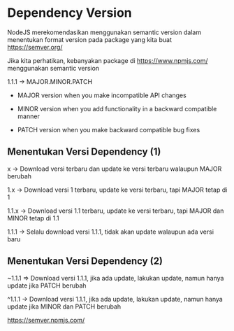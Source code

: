 # Dependency Version

NodeJS merekomendasikan menggunakan semantic version dalam menentukan format version pada package yang kita buat
https://semver.org/

Jika kita perhatikan, kebanyakan package di https://www.npmjs.com/ menggunakan semantic version

1.1.1 -> MAJOR.MINOR.PATCH

- MAJOR version when you make incompatible API changes

- MINOR version when you add functionality in a backward compatible manner

- PATCH version when you make backward compatible bug fixes

## Menentukan Versi Dependency (1)

x -> Download versi terbaru dan update ke versi terbaru walaupun MAJOR berubah

1.x -> Download versi 1 terbaru, update ke versi terbaru, tapi MAJOR tetap di 1

1.1.x -> Download versi 1.1 terbaru, update ke versi terbaru, tapi MAJOR dan MINOR tetap di 1.1

1.1.1 -> Selalu download versi 1.1.1, tidak akan update walaupun ada versi baru

## Menentukan Versi Dependency (2)

~1.1.1 => Download versi 1.1.1, jika ada update, lakukan update, namun hanya update jika PATCH berubah

^1.1.1 -> Download versi 1.1.1, jika ada update, lakukan update, namun hanya update jika MINOR dan PATCH berubah

https://semver.npmjs.com/
